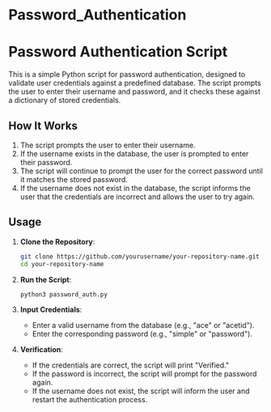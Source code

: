 # Password_Authentication

# Password Authentication Script

This is a simple Python script for password authentication, designed to validate user credentials against a predefined database. The script prompts the user to enter their username and password, and it checks these against a dictionary of stored credentials.

## How It Works

1. The script prompts the user to enter their username.
2. If the username exists in the database, the user is prompted to enter their password.
3. The script will continue to prompt the user for the correct password until it matches the stored password.
4. If the username does not exist in the database, the script informs the user that the credentials are incorrect and allows the user to try again.

## Usage

1. **Clone the Repository**:
    ```bash
    git clone https://github.com/yourusername/your-repository-name.git
    cd your-repository-name
    ```

2. **Run the Script**:
    ```bash
    python3 password_auth.py
    ```

3. **Input Credentials**:
    - Enter a valid username from the database (e.g., "ace" or "acetid").
    - Enter the corresponding password (e.g., "simple" or "password").

4. **Verification**:
    - If the credentials are correct, the script will print "Verified."
    - If the password is incorrect, the script will prompt for the password again.
    - If the username does not exist, the script will inform the user and restart the authentication process.
